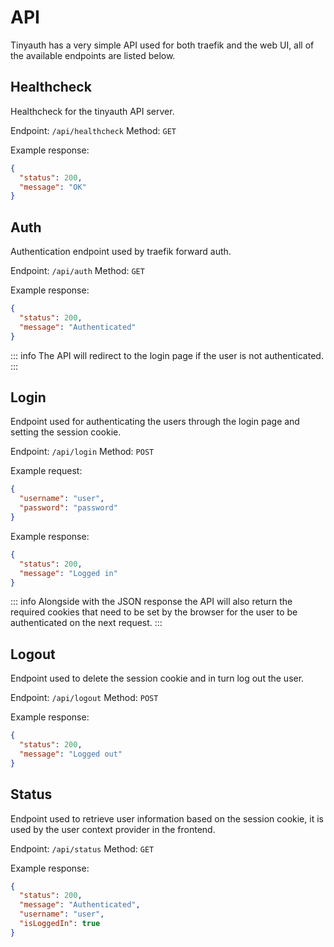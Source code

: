 # API

Tinyauth has a very simple API used for both traefik and the web UI, all of the available endpoints are listed below.

## Healthcheck

Healthcheck for the tinyauth API server.

Endpoint: `/api/healthcheck`
Method: `GET`

Example response:

```json
{
  "status": 200,
  "message": "OK"
}
```

## Auth

Authentication endpoint used by traefik forward auth.

Endpoint: `/api/auth`
Method: `GET`

Example response:

```json
{
  "status": 200,
  "message": "Authenticated"
}
```

::: info
The API will redirect to the login page if the user is not authenticated.
:::

## Login

Endpoint used for authenticating the users through the login page and setting the session cookie.

Endpoint: `/api/login`
Method: `POST`

Example request:

```json
{
  "username": "user",
  "password": "password"
}
```

Example response:

```json
{
  "status": 200,
  "message": "Logged in"
}
```

::: info
Alongside with the JSON response the API will also return the required cookies that need to be set by the browser for the user to be authenticated on the next request.
:::

## Logout

Endpoint used to delete the session cookie and in turn log out the user.

Endpoint: `/api/logout`
Method: `POST`

Example response:

```json
{
  "status": 200,
  "message": "Logged out"
}
```

## Status

Endpoint used to retrieve user information based on the session cookie, it is used by the user context provider in the frontend.

Endpoint: `/api/status`
Method: `GET`

Example response:

```json
{
  "status": 200,
  "message": "Authenticated",
  "username": "user",
  "isLoggedIn": true
}
```
